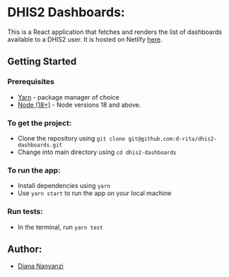 # DHIS2 Dashboards:

This is a React application that fetches and renders the list of dashboards available to a DHIS2 user. It is hosted on Netlify [here]().

## Getting Started

### Prerequisites
- [Yarn](https://yarnpkg.com/) - package manager of choice
- [Node (18+)](https://nodejs.org/en/) - Node versions 18 and above.

### To get the project:
- Clone the repository using `git clone git@github.com:d-rita/dhis2-dashboards.git`
- Change into main directory using `cd dhis2-dashboards`

### To run the app:
- Install dependencies using `yarn`
- Use `yarn start` to run the app on your local machine

### Run tests:
- In the terminal, run `yarn test`

## Author:
- [Diana Nanyanzi](https://github.com/d-rita)
